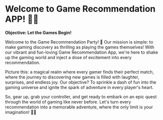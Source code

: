 # Welcome to Game Recommendation APP! 🚀🤖

**Objective: Let the Games Begin!**

Welcome to the Game Recommendation Party! 🎉 Our mission is simple: to make gaming discovery as thrilling as playing the games themselves! With our vibrant and fun-loving Game Recommendation App, we're here to shake up the gaming world and inject a dose of excitement into every recommendation.

Picture this: a magical realm where every gamer finds their perfect match, where the journey to discovering new games is filled with laughter, surprises, and endless joy. Our objective? To sprinkle a dash of fun into the gaming universe and ignite the spark of adventure in every player's heart.

So, gear up, grab your controller, and get ready to embark on an epic quest through the world of gaming like never before. Let's turn every recommendation into a memorable adventure, where the only limit is your imagination! 🚀✨